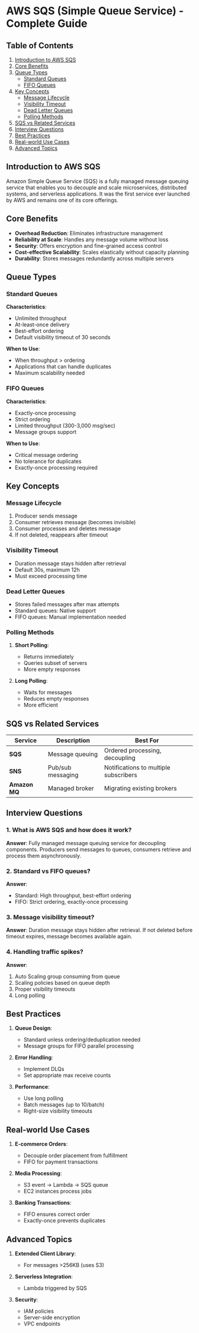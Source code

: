 # AWS SQS (Simple Queue Service) - Complete Guide

## Table of Contents
1. [Introduction to AWS SQS](#introduction-to-aws-sqs)
2. [Core Benefits](#core-benefits)
3. [Queue Types](#queue-types)
   - [Standard Queues](#standard-queues)
   - [FIFO Queues](#fifo-queues)
4. [Key Concepts](#key-concepts)
   - [Message Lifecycle](#message-lifecycle)
   - [Visibility Timeout](#visibility-timeout)
   - [Dead Letter Queues](#dead-letter-queues)
   - [Polling Methods](#polling-methods)
5. [SQS vs Related Services](#sqs-vs-related-services)
6. [Interview Questions](#interview-questions)
7. [Best Practices](#best-practices)
8. [Real-world Use Cases](#real-world-use-cases)
9. [Advanced Topics](#advanced-topics)

## Introduction to AWS SQS
Amazon Simple Queue Service (SQS) is a fully managed message queuing service that enables you to decouple and scale microservices, distributed systems, and serverless applications. It was the first service ever launched by AWS and remains one of its core offerings.

## Core Benefits
- **Overhead Reduction**: Eliminates infrastructure management
- **Reliability at Scale**: Handles any message volume without loss
- **Security**: Offers encryption and fine-grained access control
- **Cost-effective Scalability**: Scales elastically without capacity planning
- **Durability**: Stores messages redundantly across multiple servers

## Queue Types

### Standard Queues
**Characteristics**:
- Unlimited throughput
- At-least-once delivery
- Best-effort ordering
- Default visibility timeout of 30 seconds

**When to Use**:
- When throughput > ordering
- Applications that can handle duplicates
- Maximum scalability needed

### FIFO Queues
**Characteristics**:
- Exactly-once processing
- Strict ordering
- Limited throughput (300-3,000 msg/sec)
- Message groups support

**When to Use**:
- Critical message ordering
- No tolerance for duplicates
- Exactly-once processing required

## Key Concepts

### Message Lifecycle
1. Producer sends message
2. Consumer retrieves message (becomes invisible)
3. Consumer processes and deletes message
4. If not deleted, reappears after timeout

### Visibility Timeout
- Duration message stays hidden after retrieval
- Default 30s, maximum 12h
- Must exceed processing time

### Dead Letter Queues
- Stores failed messages after max attempts
- Standard queues: Native support
- FIFO queues: Manual implementation needed

### Polling Methods
1. **Short Polling**:
   - Returns immediately
   - Queries subset of servers
   - More empty responses

2. **Long Polling**:
   - Waits for messages
   - Reduces empty responses
   - More efficient

## SQS vs Related Services
| Service | Description | Best For |
|---------|-------------|----------|
| **SQS** | Message queuing | Ordered processing, decoupling |
| **SNS** | Pub/sub messaging | Notifications to multiple subscribers |
| **Amazon MQ** | Managed broker | Migrating existing brokers |

## Interview Questions

### 1. What is AWS SQS and how does it work?
**Answer**: Fully managed message queuing service for decoupling components. Producers send messages to queues, consumers retrieve and process them asynchronously.

### 2. Standard vs FIFO queues?
**Answer**: 
- Standard: High throughput, best-effort ordering
- FIFO: Strict ordering, exactly-once processing

### 3. Message visibility timeout?
**Answer**: Duration message stays hidden after retrieval. If not deleted before timeout expires, message becomes available again.

### 4. Handling traffic spikes?
**Answer**:
1. Auto Scaling group consuming from queue
2. Scaling policies based on queue depth
3. Proper visibility timeouts
4. Long polling

## Best Practices
1. **Queue Design**:
   - Standard unless ordering/deduplication needed
   - Message groups for FIFO parallel processing

2. **Error Handling**:
   - Implement DLQs
   - Set appropriate max receive counts

3. **Performance**:
   - Use long polling
   - Batch messages (up to 10/batch)
   - Right-size visibility timeouts

## Real-world Use Cases
1. **E-commerce Orders**:
   - Decouple order placement from fulfillment
   - FIFO for payment transactions

2. **Media Processing**:
   - S3 event → Lambda → SQS queue
   - EC2 instances process jobs

3. **Banking Transactions**:
   - FIFO ensures correct order
   - Exactly-once prevents duplicates

## Advanced Topics
1. **Extended Client Library**:
   - For messages >256KB (uses S3)

2. **Serverless Integration**:
   - Lambda triggered by SQS

3. **Security**:
   - IAM policies
   - Server-side encryption
   - VPC endpoints